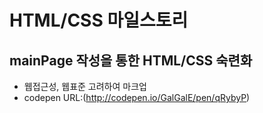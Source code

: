 # HTML/CSS 마일스토리

## mainPage 작성을 통한 HTML/CSS 숙련화
- 웹접근성, 웹표준 고려하여 마크업
- codepen URL:(http://codepen.io/GalGalE/pen/qRybyP)